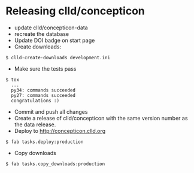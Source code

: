 
Releasing clld/concepticon
==========================

- update clld/concepticon-data
- recreate the database
- Update DOI badge on start page
- Create downloads:
```
$ clld-create-downloads development.ini 
```

- Make sure the tests pass
```
$ tox
  ...
  py34: commands succeeded
  py27: commands succeeded
  congratulations :)
```

- Commit and push all changes
- Create a release of clld/concepticon with the same version number as the data release.
- Deploy to http://concepticon.clld.org
```
$ fab tasks.deploy:production
```

- Copy downloads
```
$ fab tasks.copy_downloads:production
```